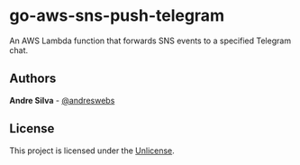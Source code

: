# go-aws-sns-push-telegram

An AWS Lambda function that forwards SNS events to a specified Telegram chat.

## Authors

**Andre Silva** - [@andreswebs](https://github.com/andreswebs)

## License

This project is licensed under the [Unlicense](UNLICENSE.md).
